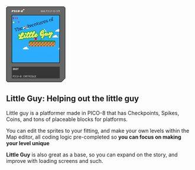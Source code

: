 ![Cartridge Image](https://github.com/rhenryw/littleguy-PICO-8/blob/a6497fe2b1710406d4c56348c94cc3650d719001/littleguy.p8.png)

## Little Guy: Helping out the little guy 

Little guy is a platformer made in PICO-8 that has Checkpoints, Spikes, Coins, and tons of placeable blocks for platforms. 

You can edit the sprites to your fitting, and make your own levels within the Map editor, all coding logic pre-completed so __you can focus on making your level unique__

__Little Guy__ is also great as a base, so you can expand on the story, and improve with loading screens and such.
